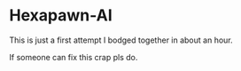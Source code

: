 # Hexapawn-AI

This is just a first attempt I bodged together in about an hour.

If someone can fix this crap pls do.
